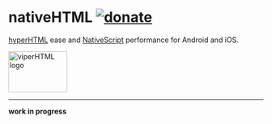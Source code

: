 # nativeHTML [![donate](https://img.shields.io/badge/$-donate-ff69b4.svg?maxAge=2592000&style=flat)](https://github.com/WebReflection/donate)

[hyperHTML](https://github.com/WebReflection/hyperHTML) ease and [NativeScript](https://www.nativescript.org/) performance for Android and iOS.

<img alt="viperHTML logo" src="https://webreflection.github.io/hyperHTML/logo/nativehtml.svg" width="116" height="81">

- - -

**work in progress**